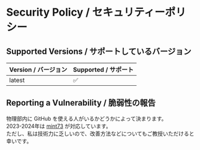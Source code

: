 # Security Policy / セキュリティーポリシー

## Supported Versions / サポートしているバージョン

| Version / バージョン | Supported / サポート |
| ------------------- | ------------------- |
| latest              | :white_check_mark:  |

## Reporting a Vulnerability / 脆弱性の報告

物理部内に GitHub を使える人がいるかどうかによって決まります。<br />
2023-2024年は [mint73](https://github.com/mint73) が対応しています。<br />
ただし、私は技術力に乏しいので、改善方法などについてもご教授いただけると幸いです。<br />
